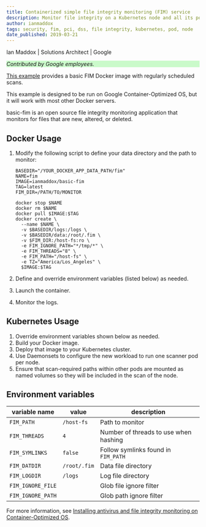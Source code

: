 ```yaml
---
title: Containerized simple file integrity monitoring (FIM) service
description: Monitor file integrity on a Kubernetes node and all its pods.
author: ianmaddox
tags: security, fim, pci, dss, file integrity, kubernetes, pod, node
date_published: 2019-03-21
---
```


Ian Maddox | Solutions Architect | Google

<p style="background-color:#CAFACA;"><i>Contributed by Google employees.</i></p>

[This example](https://github.com/GoogleCloudPlatform/community/tree/master/tutorials/gcp-cos-basic-fim) provides a basic FIM Docker image with regularly 
scheduled scans.

This example is designed to be run on Google Container-Optimized OS, but it will work with most other Docker servers.

basic-fim is an open source file integrity monitoring application that monitors for files that are new, altered, or deleted.

## Docker Usage

1.  Modify the following script to define your data directory and the path to monitor:

        BASEDIR="/YOUR_DOCKER_APP_DATA_PATH/fim"
        NAME=fim
        IMAGE=ianmaddox/basic-fim
        TAG=latest
        FIM_DIR=/PATH/TO/MONITOR

        docker stop $NAME
        docker rm $NAME
        docker pull $IMAGE:$TAG
        docker create \
          --name $NAME \
          -v $BASEDIR/logs:/logs \
          -v $BASEDIR/data:/root/.fim \
          -v $FIM_DIR:/host-fs:ro \
          -e FIM_IGNORE_PATH="*/tmp/*" \
          -e FIM_THREADS="8" \
          -e FIM_PATH="/host-fs" \
          -e TZ="America/Los_Angeles" \
          $IMAGE:$TAG

1.  Define and override environment variables (listed below) as needed.
1.  Launch the container.
1.  Monitor the logs.

## Kubernetes Usage

1.  Override environment variables shown below as needed.
1.  Build your Docker image.
1.  Deploy that image to your Kubernetes cluster.
1.  Use Daemonsets to configure the new workload to run one scanner pod per node.
1.  Ensure that scan-required paths within other pods are mounted as named volumes so they will be included in the scan of the node.

## Environment variables

| variable name      | value        | description |
|--------------------|--------------|-------------|
| `FIM_PATH`         | `/host-fs`   | Path to monitor |
| `FIM_THREADS`      | `4`          | Number of threads to use when hashing |
| `FIM_SYMLINKS`     | `false`      | Follow symlinks found in `FIM_PATH` |
| `FIM_DATDIR`       | `/root/.fim` | Data file directory |
| `FIM_LOGDIR`       | `/logs`      | Log file directory |
| `FIM_IGNORE_FILE`  |              | Glob file ignore filter |
| `FIM_IGNORE_PATH`  |              | Glob path ignore filter |

For more information, see
[Installing antivirus and file integrity monitoring on Container-Optimized OS](https://cloud.google.com/solutions/installing-antivirus-and-file-integrity-monitoring-on-container-optimized-os).
